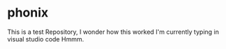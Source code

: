 # phonix
This is a test Repository, I wonder how this worked
I'm currently typing in visual studio code Hmmm.
